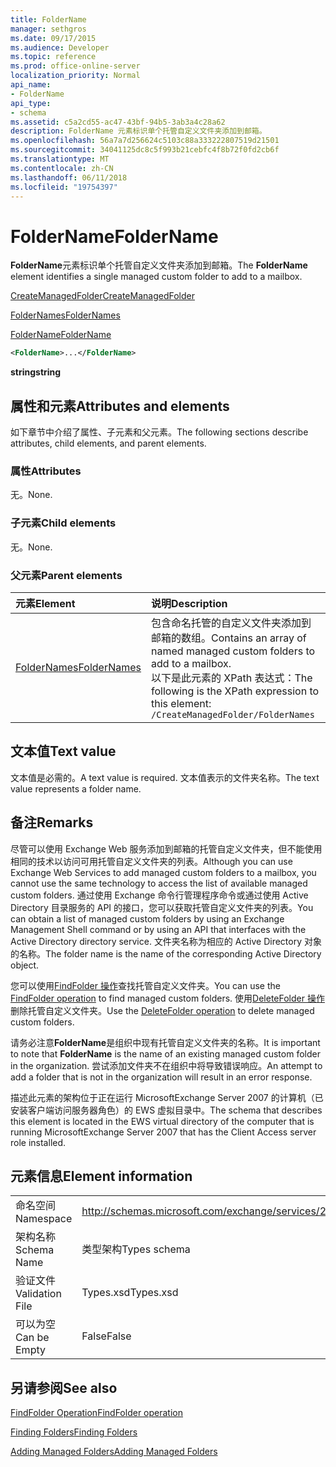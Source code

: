 ```yaml
---
title: FolderName
manager: sethgros
ms.date: 09/17/2015
ms.audience: Developer
ms.topic: reference
ms.prod: office-online-server
localization_priority: Normal
api_name:
- FolderName
api_type:
- schema
ms.assetid: c5a2cd55-ac47-43bf-94b5-3ab3a4c28a62
description: FolderName 元素标识单个托管自定义文件夹添加到邮箱。
ms.openlocfilehash: 56a7a7d256624c5103c88a333222807519d21501
ms.sourcegitcommit: 34041125dc8c5f993b21cebfc4f8b72f0fd2cb6f
ms.translationtype: MT
ms.contentlocale: zh-CN
ms.lasthandoff: 06/11/2018
ms.locfileid: "19754397"
---
```

# <a name="foldername"></a><span data-ttu-id="5c177-103">FolderName</span><span class="sxs-lookup"><span data-stu-id="5c177-103">FolderName</span></span>

<span data-ttu-id="5c177-104">**FolderName**元素标识单个托管自定义文件夹添加到邮箱。</span><span class="sxs-lookup"><span data-stu-id="5c177-104">The **FolderName** element identifies a single managed custom folder to add to a mailbox.</span></span> 
  
[<span data-ttu-id="5c177-105">CreateManagedFolder</span><span class="sxs-lookup"><span data-stu-id="5c177-105">CreateManagedFolder</span></span>](createmanagedfolder.md)
  
[<span data-ttu-id="5c177-106">FolderNames</span><span class="sxs-lookup"><span data-stu-id="5c177-106">FolderNames</span></span>](foldernames.md)
  
[<span data-ttu-id="5c177-107">FolderName</span><span class="sxs-lookup"><span data-stu-id="5c177-107">FolderName</span></span>](foldername.md)
  
```xml
<FolderName>...</FolderName>
```

 <span data-ttu-id="5c177-108">**string**</span><span class="sxs-lookup"><span data-stu-id="5c177-108">**string**</span></span>
## <a name="attributes-and-elements"></a><span data-ttu-id="5c177-109">属性和元素</span><span class="sxs-lookup"><span data-stu-id="5c177-109">Attributes and elements</span></span>

<span data-ttu-id="5c177-110">如下章节中介绍了属性、子元素和父元素。</span><span class="sxs-lookup"><span data-stu-id="5c177-110">The following sections describe attributes, child elements, and parent elements.</span></span>
  
### <a name="attributes"></a><span data-ttu-id="5c177-111">属性</span><span class="sxs-lookup"><span data-stu-id="5c177-111">Attributes</span></span>

<span data-ttu-id="5c177-112">无。</span><span class="sxs-lookup"><span data-stu-id="5c177-112">None.</span></span>
  
### <a name="child-elements"></a><span data-ttu-id="5c177-113">子元素</span><span class="sxs-lookup"><span data-stu-id="5c177-113">Child elements</span></span>

<span data-ttu-id="5c177-114">无。</span><span class="sxs-lookup"><span data-stu-id="5c177-114">None.</span></span>
  
### <a name="parent-elements"></a><span data-ttu-id="5c177-115">父元素</span><span class="sxs-lookup"><span data-stu-id="5c177-115">Parent elements</span></span>

|<span data-ttu-id="5c177-116">**元素**</span><span class="sxs-lookup"><span data-stu-id="5c177-116">**Element**</span></span>|<span data-ttu-id="5c177-117">**说明**</span><span class="sxs-lookup"><span data-stu-id="5c177-117">**Description**</span></span>|
|:-----|:-----|
|[<span data-ttu-id="5c177-118">FolderNames</span><span class="sxs-lookup"><span data-stu-id="5c177-118">FolderNames</span></span>](foldernames.md) <br/> |<span data-ttu-id="5c177-119">包含命名托管的自定义文件夹添加到邮箱的数组。</span><span class="sxs-lookup"><span data-stu-id="5c177-119">Contains an array of named managed custom folders to add to a mailbox.</span></span>  <br/> <span data-ttu-id="5c177-120">以下是此元素的 XPath 表达式：</span><span class="sxs-lookup"><span data-stu-id="5c177-120">The following is the XPath expression to this element:</span></span>  <br/>  `/CreateManagedFolder/FolderNames` <br/> |
   
## <a name="text-value"></a><span data-ttu-id="5c177-121">文本值</span><span class="sxs-lookup"><span data-stu-id="5c177-121">Text value</span></span>

<span data-ttu-id="5c177-122">文本值是必需的。</span><span class="sxs-lookup"><span data-stu-id="5c177-122">A text value is required.</span></span> <span data-ttu-id="5c177-123">文本值表示的文件夹名称。</span><span class="sxs-lookup"><span data-stu-id="5c177-123">The text value represents a folder name.</span></span>
  
## <a name="remarks"></a><span data-ttu-id="5c177-124">备注</span><span class="sxs-lookup"><span data-stu-id="5c177-124">Remarks</span></span>

<span data-ttu-id="5c177-125">尽管可以使用 Exchange Web 服务添加到邮箱的托管自定义文件夹，但不能使用相同的技术以访问可用托管自定义文件夹的列表。</span><span class="sxs-lookup"><span data-stu-id="5c177-125">Although you can use Exchange Web Services to add managed custom folders to a mailbox, you cannot use the same technology to access the list of available managed custom folders.</span></span> <span data-ttu-id="5c177-126">通过使用 Exchange 命令行管理程序命令或通过使用 Active Directory 目录服务的 API 的接口，您可以获取托管自定义文件夹的列表。</span><span class="sxs-lookup"><span data-stu-id="5c177-126">You can obtain a list of managed custom folders by using an Exchange Management Shell command or by using an API that interfaces with the Active Directory directory service.</span></span> <span data-ttu-id="5c177-127">文件夹名称为相应的 Active Directory 对象的名称。</span><span class="sxs-lookup"><span data-stu-id="5c177-127">The folder name is the name of the corresponding Active Directory object.</span></span>
  
<span data-ttu-id="5c177-128">您可以使用[FindFolder 操作](findfolder-operation.md)查找托管自定义文件夹。</span><span class="sxs-lookup"><span data-stu-id="5c177-128">You can use the [FindFolder operation](findfolder-operation.md) to find managed custom folders.</span></span> <span data-ttu-id="5c177-129">使用[DeleteFolder 操作](deletefolder-operation.md)删除托管自定义文件夹。</span><span class="sxs-lookup"><span data-stu-id="5c177-129">Use the [DeleteFolder operation](deletefolder-operation.md) to delete managed custom folders.</span></span> 
  
<span data-ttu-id="5c177-130">请务必注意**FolderName**是组织中现有托管自定义文件夹的名称。</span><span class="sxs-lookup"><span data-stu-id="5c177-130">It is important to note that **FolderName** is the name of an existing managed custom folder in the organization.</span></span> <span data-ttu-id="5c177-131">尝试添加文件夹不在组织中将导致错误响应。</span><span class="sxs-lookup"><span data-stu-id="5c177-131">An attempt to add a folder that is not in the organization will result in an error response.</span></span> 
  
<span data-ttu-id="5c177-132">描述此元素的架构位于正在运行 MicrosoftExchange Server 2007 的计算机（已安装客户端访问服务器角色）的 EWS 虚拟目录中。</span><span class="sxs-lookup"><span data-stu-id="5c177-132">The schema that describes this element is located in the EWS virtual directory of the computer that is running MicrosoftExchange Server 2007 that has the Client Access server role installed.</span></span>
  
## <a name="element-information"></a><span data-ttu-id="5c177-133">元素信息</span><span class="sxs-lookup"><span data-stu-id="5c177-133">Element information</span></span>

|||
|:-----|:-----|
|<span data-ttu-id="5c177-134">命名空间</span><span class="sxs-lookup"><span data-stu-id="5c177-134">Namespace</span></span>  <br/> |http://schemas.microsoft.com/exchange/services/2006/types  <br/> |
|<span data-ttu-id="5c177-135">架构名称</span><span class="sxs-lookup"><span data-stu-id="5c177-135">Schema Name</span></span>  <br/> |<span data-ttu-id="5c177-136">类型架构</span><span class="sxs-lookup"><span data-stu-id="5c177-136">Types schema</span></span>  <br/> |
|<span data-ttu-id="5c177-137">验证文件</span><span class="sxs-lookup"><span data-stu-id="5c177-137">Validation File</span></span>  <br/> |<span data-ttu-id="5c177-138">Types.xsd</span><span class="sxs-lookup"><span data-stu-id="5c177-138">Types.xsd</span></span>  <br/> |
|<span data-ttu-id="5c177-139">可以为空</span><span class="sxs-lookup"><span data-stu-id="5c177-139">Can be Empty</span></span>  <br/> |<span data-ttu-id="5c177-140">False</span><span class="sxs-lookup"><span data-stu-id="5c177-140">False</span></span>  <br/> |
   
## <a name="see-also"></a><span data-ttu-id="5c177-141">另请参阅</span><span class="sxs-lookup"><span data-stu-id="5c177-141">See also</span></span>



[<span data-ttu-id="5c177-142">FindFolder Operation</span><span class="sxs-lookup"><span data-stu-id="5c177-142">FindFolder operation</span></span>](findfolder-operation.md)


[<span data-ttu-id="5c177-143">Finding Folders</span><span class="sxs-lookup"><span data-stu-id="5c177-143">Finding Folders</span></span>](http://msdn.microsoft.com/library/9124d868-017a-43f0-b915-5c0082cacec9%28Office.15%29.aspx)
  
[<span data-ttu-id="5c177-144">Adding Managed Folders</span><span class="sxs-lookup"><span data-stu-id="5c177-144">Adding Managed Folders</span></span>](http://msdn.microsoft.com/library/846658c6-7043-40fb-8439-19f97c2a967f%28Office.15%29.aspx)

